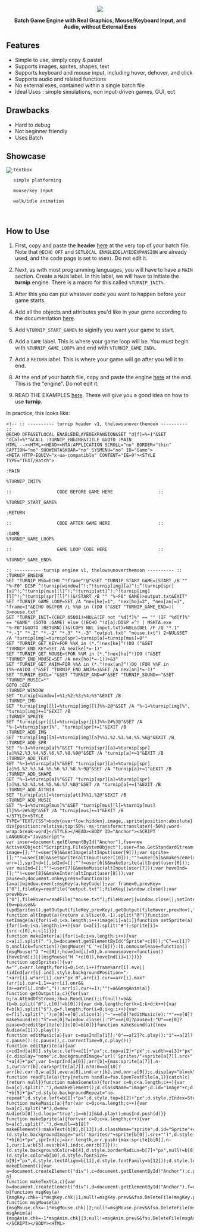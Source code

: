 <p align="center">
  <img src="https://i.imgur.com/uDJ4fuE.png">
</p>
<p align="center">
  <b>Batch Game Engine with Real Graphics, Mouse/Keyboard Input, and Audio, without External Exes</b>
</p>

## Features

* Simple to use, simply copy & paste!
* Supports images, sprites, shapes, text
* Supports keyboard and mouse input, including hover, dehover, and click
* Supports audio and related functions
* No external exes, contained within a single batch file
* Ideal Uses : simple simulations, non input-driven games, GUI, ect

## Drawbacks

* Hard to debug
* Not beginner friendly
* Uses Batch

## Showcase

<img align="left" src="https://i.imgur.com/5H3WosM.gif">

```
textbox

simple platforming

mouse/key input

walk/idle animation
```
<br clear="left"/>

## How to Use

1. First, copy and paste the **header** [here](src/header.bat) at the very top of your batch file. Note that ```@ECHO OFF``` and ```SETLOCAL ENABLEDELAYEDEXPANSION``` are already used, and the code page is set to ```65001```. Do not edit it.

2. Next, as with most programming languages, you will have to have a ```MAIN``` section. Create a ```MAIN``` label. In this label, we will have to initiate the **turnip** engine. There is a macro for this called ```%TURNIP_INIT%```.

3. After this you can put whatever code you want to happen before your game starts.

4. Add all the objects and attributes you'd like in your game according to the documentation [here](doc/doc).

5. Add ```%TURNIP_START_GAME%``` to siginify you want your game to start.

6. Add a ```GAME``` label. This is where your game loop will be. You must begin with ```%TURNIP_GAME_LOOP%``` and end with ```%TURNIP_GAME_END%```.

7. Add a ```RETURN``` label. This is where your game will go after you tell it to end.

8. At the end of your batch file, copy and paste the engine [here](src/engine.bat) at the end. This is the "engine". Do not edit it.

9. READ THE EXAMPLES [here](src/engine.bat). These will give you a good idea on how to use **turnip**.

In practice, this looks like:

```Batch
<!-- :: ---------- turnip header v1, thelowsunoverthemoon ---------- ::
@ECHO OFF&SETLOCAL ENABLEDELAYEDEXPANSION&SET "d[f]=%~1"&SET "d[a]=%*"&CALL :TURNIP_ENGINE&TITLE &GOTO :MAIN
HTML --><HTML><HEAD><HTA:APPLICATION SCROLL="no" BORDER="thin" CAPTION="no" SHOWINTASKBAR="no" SYSMENU="no" ID="Game">
<META HTTP-EQUIV="x-ua-compatible" CONTENT="IE=9"><STYLE TYPE="TEXT/Batch">

:MAIN

%TURNIP_INIT%

::                 CODE BEFORE GAME HERE                 ::

%TURNIP_START_GAME%

:RETURN

::                 CODE AFTER GAME HERE                  ::

:GAME
%TURNIP_GAME_LOOP%

::                 GAME LOOP CODE HERE                   ::

%TURNIP_GAME_END%

:: ---------- turnip engine v1, thelowsunoverthemoon ---------- ::
:TURNIP_ENGINE
SET "TURNIP_MSG=ECHO ^!frame^!@"&SET "TURNIP_START_GAME=(START /B "" "%~F0" DISP ^!turnip[window]^!;^!turnip[img][a]^!;^!turnip[spr][a]^!;^!turnip[mus][l]^!;^!turnip[att]^!;^!turnip[img][l]^!;^!turnip[spr][l]^!)&(START /B "" "%~F0" GAME)>output.txt&EXIT"
SET "TURNIP_GAME_LOOP=SET /A "nex[ke]=1", "nex[ho]=2", "nex[an]=3", "frame=1"&ECHO 0&(FOR /L %%@ in ()DO ("&SET "TURNIP_GAME_END=)) 3>mouse.txt"
SET "TURNIP_INIT=(CHCP 65001)>NUL&(IF not "%d[f]%" == "" (IF "%d[f]%" == "GAME" (GOTO :GAME) else ((ECHO ^!d[a]:DISP =^! | MSHTA.exe "%~F0")&GOTO :RETURN)))&(COPY NUL input.txt)>NUL&(DEL /F /Q "*.1" "*.-1" "*.2" "*.-2" "*.3" "*.-3" "output.txt" "mouse.txt") 2>NUL&SET /A "turnip[img]=turnip[spr]=turnip[a]=turnip[mus]=0""
SET "TURNIP_GET_KEY=FOR %%K in (*.^!nex[ke]^!)DO ("&SET "TURNIP_END_KEY=SET /A nex[ke]*=-1)"
SET "TURNIP_GET_MOUSE=(FOR %%M in (*.^!nex[ho]^!)DO ("&SET "TURNIP_END_MOUSE=SET /A nex[ho]*=-1))>&3"
SET "TURNIP_GET_ANIM=FOR %%A in (*.^!nex[an]^!)DO (FOR %%F in (%%~nA)DO ("&SET "TURNIP_END_ANIM=)&SET /A nex[an]*=-1)"
SET "TURNIP_EXCL=`"&SET "TURNIP_AND=#"&SET "TURNIP_SOUND=~"&SET "TURNIP_MUSIC=*"
GOTO :EOF
:TURNIP_WINDOW
SET "turnip[window]=%1;%2;%3;%4;%5"&EXIT /B
:TURNIP_IMG
SET "turnip[img][l]=%turnip[img][l]%%~2@"&SET /A "%~1=%turnip[img]%", "turnip[img]+=1"&EXIT /B
:TURNIP_SPRITE
SET "turnip[spr][l]=%turnip[spr][l]%%~2#%3@"&SET /A "%~1=%turnip[spr]%", "turnip[spr]+=1"&EXIT /B
:TURNIP_ADD_IMG
SET "turnip[img][a]=%turnip[img][a]%%1.%2.%3.%4.%5.%6@"&EXIT /B
:TURNIP_ADD_SPR
SET "%~1=%turnip[a]%"&SET "turnip[spr][a]=%turnip[spr][a]%%2.%3.%4.%5.%6.%7.%8.%9@"&SET /A "turnip[a]+=1"&EXIT /B
:TURNIP_ADD_TEXT
SET "%~1=%turnip[a]%"&SET "turnip[spr][a]=%turnip[spr][a]%$.%2.%3.%4.%5.%6.%7.%8.%~9@"&SET /A "turnip[a]+=1"&EXIT /B
:TURNIP_ADD_SHAPE
SET "%~1=%turnip[a]%"&SET "turnip[spr][a]=%turnip[spr][a]%$.%2.%3.%4.%5.%6.%7.%8@"&SET /A "turnip[a]+=1"&EXIT /B
:TURNIP_ADD_ATTRIB
SET "turnip[att]=%turnip[att]%%1.%2@"&EXIT /B
:TURNIP_ADD_MUSIC
SET "%~1=%turnip[mus]%"&SET "turnip[mus][l]=%turnip[mus][l]%%~2#%3@"&SET /A "turnip[mus]+=1"&EXIT /B
</STYLE><STYLE TYPE="TEXT/CSS">body{overflow:hidden}.image,.sprite{position:absolute}.sprite div{position:relative;top:50%;-ms-transform:translateY(-50%);word-wrap:break-word}</STYLE></HEAD><BODY ID="Anchor"><SCRIPT LANGUAGE="JavaScript">
var inser=document.getElementById("Anchor"),fso=new ActiveXObject("Scripting.FileSystemObject"),user=fso.GetStandardStream(0).ReadLine().split(";");document.getElementById("Anchor").style.background=user[0];window.resizeTo(user[1],user[2]);window.moveTo(user[3],user[4]);var image=[];""!=user[9]&&setImage(altInput(user[9]));var sprite=[];""!=user[10]&&setSprite(altInput(user[10]));""!=user[5]&&makeScene(altInput(user[5]));var arr=[],sprInd=[],idInd=[];""!=user[6]&&makeSprite(altInput(user[6]));
var musInd=[];""!=user[7]&&makeMusic(altInput(user[7]));var hoveInd=[];""!=user[8]&&makeInter(altInput(user[8]));var pause=0;document.onkeypress=function(a){a=a||window.event;msgKey(a.keyCode)};var frame=0,prevKey=["0"],fileKey=readFile("output.txt");fileKey||window.close();var prevHov=["0"],fileHover=readFile("mouse.txt");fileHover||window.close();setInterval(function(){0==pause&&(updSprites(),getOutput(fileKey,prevKey),getOutput(fileHover,prevHov),frame++)},2);
function altInput(a){return a.slice(0,-1).split("@")}function setImage(a){for(i=0;i<a.length;i++)image[i]=a[i]}function setSprite(a){for(i=0;i<a.length;i++){var c=a[i].split("#");sprite[i]={src:c[0],n:c[1]}}}
function makeInter(a){for(i=0;i<a.length;i++){var c=a[i].split("."),b=document.getElementById("Sprite"+c[0]);"C"==c[1]?b.onclick=function(){msgMouse("C "+c[0])}:(b.onmouseleave=function(){msgMouse("D "+c[0]);hoveInd[i]=0},b.onmouseover=function(){hoveInd[i]||(msgMouse("H "+c[0]),hoveInd[i]=1)})}}
function updSprites(){var a="",c=arr.length;for(i=0;i<c;i++)frame%arr[i].eve||(idInd[arr[i].ind].style.backgroundPosition="-"+arr[i].w*arr[i].cur+"px 0",arr[i].cur==arr[i].max?(arr[i].cur=1,1==arr[i].onr&&(a+=arr[i].ind+",")):arr[i].cur+=1);""!=a&&msgAnim(a)}
function getOutput(a,c){for(var b;!a.AtEndOfStream;)b=a.ReadLine();if(null!=b&&(b=b.split("@"),c[0]!=b[0])){var d=b.length;for(k=1;k<d;k++){var f=b[k].split("$"),g=f.length;for(i=0;i<g;i++){var e=f[i].split(";");e[0]=e[0].slice(1);"~"==e[0]?editMusic(e):"*"==e[0]?makeSound(e):"S"==e[0]?window.close():"P"==e[0]?pause=1:"U"==e[0]?pause=0:editSprite(e)}}c[0]=b[0]}}function makeSound(a){(new Audio(a[1])).play()}
function editMusic(a){var c=musInd[a[1]];"0"==a[2]?c.play():"1"==a[2]?c.pause():(c.pause(),c.currentTime=0,c.play())}
function editSprite(a){var c=idInd[a[0]].style;c.left=a[1]+"px";c.top=a[2]+"px";c.width=a[3]+"px";c.height=a[4]+"px";c.msTransform=a[5];c.backgroundColor=a[6];if(null!=a[7]){c.display="none";c.backgroundImage="url('Sprites/"+sprite[a[7]].src+"')";c.backgroundSize=a[3]*sprite[a[7]].n+"px "+a[4]+"px";var b=sprInd[a[0]];arr[b]={max:sprite[a[7]].n-1,cur:arr[b].cur>sprite[a[7]].n?0:0==a[10]?arr[b].cur:0,w:a[3],eve:a[8],ind:arr[b].ind,onr:a[9]};c.display="block"}}
function readFile(a){try{return handle=fso.OpenTextFile(a,1)}catch(c){return null}}function makeScene(a){for(var c=0;c<a.length;c++){var b=a[c].split("."),d=makeElement();d.className="image";d.id="Image"+c;d.style.backgroundImage="url('Sprites/"+image[b[0]]+"')";d.style.backgroundSize=b[4]+"px "+b[5]+"px";d.style.backgroundRepeat="no-repeat";d.style.left=b[1]+"px";d.style.top=b[2]+"px";d.style.zIndex=String(b[3]);d.style.width=b[4]+"px";d.style.height=b[5]+"px"}}
function makeMusic(a){for(var c=0;c<a.length;c++){var b=a[c].split("#"),d=new Audio(b[0]);d.loop="true";1==b[1]&&d.play();musInd.push(d)}}
function makeSprite(a){for(var c=0;c<a.length;c++){var b=a[c].split("."),d=null==b[8]?makeElement():makeText(b[8],b[13]);d.className="sprite";d.id="Sprite"+c;idInd.push(d);"$"!=b[0]?(d.style.backgroundImage="url('Sprites/"+sprite[b[0]].src+"')",d.style.backgroundSize=b[5]*sprite[b[0]].n+"px "+b[6]+"px",sprInd[c]=arr.length,arr.push({max:sprite[b[0]].n-1,cur:1,w:b[5],eve:b[4],ind:c,onr:b[7]})):(d.style.backgroundColor=b[4],d.style.borderRadius=b[7]+"px",null!=b[8]&&(d.style.color=b[10],d.style.fontSize=
b[9]+"px",d.style.textAlign=b[11],d.style.fontFamily=b[12]));d.style.left=b[1]+"px";d.style.top=b[2]+"px";d.style.zIndex=String(b[3]);d.style.width=b[5]+"px";d.style.height=b[6]+"px"}}function makeElement(){var a=document.createElement("div"),c=document.getElementById("Anchor");c.parentNode.insertBefore(a,c);return a}
function makeText(a,c){var b=document.createElement("div"),d=document.getElementById("Anchor"),f=document.createElement("div");f.innerHTML=a.replace(/`/g,"!").replace(/#/g,"&");f.style.padding=c+"px";b.appendChild(f);d.parentNode.insertBefore(b,d);return b}function msgKey(a){msgKey.chk=-1*msgKey.chk||1;null!=msgKey.prev&&fso.DeleteFile(msgKey.prev);msgKey.prev=a+"."+msgKey.chk;fso.CopyFile("input.txt",msgKey.prev)}
function msgMouse(a){msgMouse.chk=-1*msgMouse.chk||2;null!=msgMouse.prev&&fso.DeleteFile(msgMouse.prev);msgMouse.prev=a+"."+msgMouse.chk;fso.CopyFile("input.txt",msgMouse.prev)}function msgAnim(a){msgAnim.chk=-1*msgAnim.chk||3;null!=msgAnim.prev&&fso.DeleteFile(msgAnim.prev);msgAnim.prev=a+"."+msgAnim.chk;fso.CopyFile("input.txt",msgAnim.prev)};
</SCRIPT></BODY><HTML>
```

